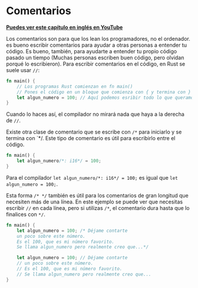 # Comentarios
**[Puedes ver este capítulo en inglés en YouTube](https://youtu.be/fJ7jBZG_Rpo)**

Los comentarios son para que los lean los programadores, no el ordenador. es bueno escribir comentarios para ayudar a otras personas a entender tu código. Es bueno, también, para ayudarte a entender tu propio código pasado un tiempo (Muchas personas escriben buen código, pero olvidan porqué lo escribieron). Para escribir comentarios en el código, en Rust se suele usar `//`:

```rust
fn main() {
    // Los programas Rust comienzan en fn main()
    // Pones el código en un bloque que comienza con { y termina con }
    let algun_numero = 100; // Aquí podemos esribir todo lo que queramos ya que el compilador no lo va mirar
}
```

Cuando lo haces así, el compilador no mirará nada que haya a la derecha de `//`.

Existe otra clase de comentario que se escribe con `/*` para iniciarlo y se termina con `*/. Este tipo de comentario es útil para escribirlo entre el código.

```rust
fn main() {
    let algun_numero/*: i16*/ = 100;
}
```

Para el compilador `let algun_numero/*: i16*/ = 100;` es igual que `let algun_numero = 100;`.

Esta forma `/* */` también es útil para los comentarios de gran longitud que necesiten más de una línea. En este ejemplo se puede ver que necesitas escribir `//` en cada línea, pero si utilizas `/*`, el comentario dura hasta que lo finalices con `*/`.

```rust
fn main() {
    let algun_numero = 100; /* Déjame contarte
    un poco sobre este número.
    Es el 100, que es mi número favorito.
    Se llama algun_numero pero realmente creo que...*/

    let algun_numero = 100; // Déjame contarte
    // un poco sobre este número.
    // Es el 100, que es mi número favorito.
    // Se llama algun_numero pero realmente creo que...
}
```
